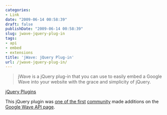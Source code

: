 ```yaml
---
categories:
- Link
date: "2009-06-14 00:58:39"
draft: false
publishDate: "2009-06-14 00:58:39"
slug: jwave-jquery-plug-in
tags:
- api
- embed
- extensions
title: 'jWave: jQuery Plug-in'
url: /jwave-jquery-plug-in/
---
```

> jWave is a jQuery plug-in that you can use to easily embed a Google
> Wave into your website with the grace and simplicity of jQuery.

[jQuery Plugins](http://plugins.jquery.com/project/jWave)

This jQuery plugin was [one of the
first](http://groups.google.com/group/google-wave-api/browse_thread/thread/5bb6fe7734bb0d81#)
[community](http://groups.google.com/group/google-wave-api) made
additions on the [Google Wave API
page](http://code.google.com/apis/wave/).